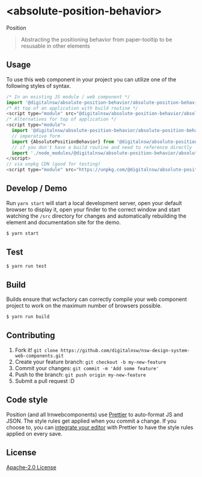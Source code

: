 # &lt;absolute-position-behavior&gt;

Position
> Abstracting the positioning behavior from paper-tooltip to be resusable in other elements

## Usage
To use this web component in your project you can utilize one of the following styles of syntax.

```js
/* In an existing JS module / web component */
import '@digitalnsw/absolute-position-behavior/absolute-position-behavior.js';
/* At top of an application with build routine */
<script type="module" src="@digitalnsw/absolute-position-behavior/absolute-position-behavior.js"></script>
/* Alternatives for top of application */
<script type="module">
  import '@digitalnsw/absolute-position-behavior/absolute-position-behavior.js';
  // imperative form
  import {AbsolutePositionBehavior} from '@digitalnsw/absolute-position-behavior';
  // if you don't have a build routine and need to reference directly
  import './node_modules/@digitalnsw/absolute-position-behavior/absolute-position-behavior.js';
</script>
// via unpkg CDN (good for testing)
<script type="module" src="https://unpkg.com/@digitalnsw/absolute-position-behavior/absolute-position-behavior.js"></script>
```

## Develop / Demo
Run `yarn start` will start a local development server, open your default browser to display it, open your finder to the correct window and start watching the `/src` directory for changes and automatically rebuilding the element and documentation site for the demo.
```bash
$ yarn start
```

## Test

```bash
$ yarn run test
```

## Build
Builds ensure that wcfactory can correctly compile your web component project to
work on the maximum number of browsers possible.
```bash
$ yarn run build
```

## Contributing

1. Fork it! `git clone https://github.com/digitalnsw/nsw-design-system-web-components.git`
2. Create your feature branch: `git checkout -b my-new-feature`
3. Commit your changes: `git commit -m 'Add some feature'`
4. Push to the branch: `git push origin my-new-feature`
5. Submit a pull request :D

## Code style

Position (and all lrnwebcomponents) use [Prettier][prettier] to auto-format JS and JSON.  The style rules get applied when you commit a change.  If you choose to, you can [integrate your editor][prettier-ed] with Prettier to have the style rules applied on every save.

[prettier]: https://github.com/prettier/prettier/
[prettier-ed]: https://github.com/prettier/prettier/#editor-integration
[polyserve]: https://github.com/Polymer/polyserve
[web-component-tester]: https://github.com/Polymer/web-component-tester

## License
[Apache-2.0 License](http://opensource.org/licenses/Apache-2.0)
